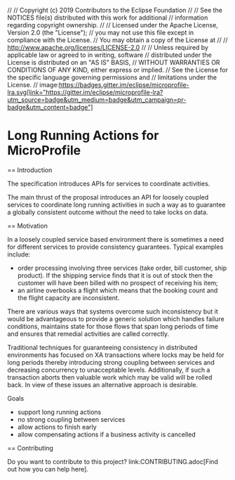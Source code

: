 //
// Copyright (c) 2019 Contributors to the Eclipse Foundation
//
// See the NOTICES file(s) distributed with this work for additional
// information regarding copyright ownership.
//
// Licensed under the Apache License, Version 2.0 (the "License");
// you may not use this file except in compliance with the License.
// You may obtain a copy of the License at
//
//     http://www.apache.org/licenses/LICENSE-2.0
//
// Unless required by applicable law or agreed to in writing, software
// distributed under the License is distributed on an "AS IS" BASIS,
// WITHOUT WARRANTIES OR CONDITIONS OF ANY KIND, either express or implied.
// See the License for the specific language governing permissions and
// limitations under the License.
//
image:https://badges.gitter.im/eclipse/microprofile-lra.svg[link="https://gitter.im/eclipse/microprofile-lra?utm_source=badge&utm_medium=badge&utm_campaign=pr-badge&utm_content=badge"]

# Long Running Actions for MicroProfile

== Introduction

The specification introduces APIs for services to coordinate activities.

The main thrust of the proposal introduces an API for loosely coupled
services to coordinate long running activities in such a way as to
guarantee a globally consistent outcome without the need to take locks
on data.

== Motivation

In a loosely coupled service based environment there is sometimes a need
for different services to provide consistency guarantees. Typical
examples include:

* order processing involving three services (take order, bill customer,
ship product). If the shipping service finds that it is out of stock
then the customer will have been billed with no prospect of receiving
his item;
* an airline overbooks a flight which means that the booking count and
the flight capacity are inconsistent.

There are various ways that systems overcome such inconsistency but it
would be advantageous to provide a generic solution which handles
failure conditions, maintains state for those flows that span long
periods of time and ensures that remedial activities are called
correctly.

Traditional techniques for guaranteeing consistency in distributed
environments has focused on XA transactions where locks may be held for
long periods thereby introducing strong coupling between services and
decreasing concurrency to unacceptable levels. Additionally, if such a
transaction aborts then valuable work which may be valid will be rolled
back. In view of these issues an alternative approach is desirable.

Goals

* support long running actions
* no strong coupling between services
* allow actions to finish early
* allow compensating actions if a business activity is cancelled

== Contributing

Do you want to contribute to this project? link:CONTRIBUTING.adoc[Find out how you can help here].
